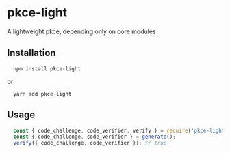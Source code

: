 # pkce-light
A lightweight pkce, depending only on core modules

## Installation

```
  npm install pkce-light
```
or
```
  yarn add pkce-light
```

## Usage

```js
  const { code_challenge, code_verifier, verify } = require('pkce-light');
  const { code_challenge, code_verifier } = generate();
  verify({ code_challenge, code_verifier }); // true
```
